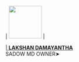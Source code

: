 
| <a href="https://github.com/Shadowteach"><img src="https://i.imgur.com/BKFzQ5j.jpeg" width=90 height=90></a> | <a href="https://github.com/Shadowteach">


| **[LAKSHAN DAMAYANTHA](https://github.com/Shadowteach)**</br>SADOW MD OWNER➤

